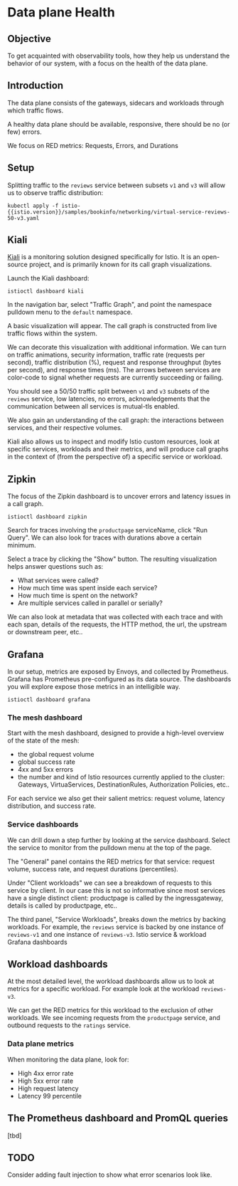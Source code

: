 # Data plane Health

## Objective

To get acquainted with observability tools, how they help us understand the behavior of our system, with a focus on the health of the data plane.

## Introduction

The data plane consists of the gateways, sidecars and workloads through which traffic flows.

A healthy data plane should be available, responsive, there should be no (or few) errors.

We focus on RED metrics:  Requests, Errors, and Durations

## Setup

Splitting traffic to the `reviews` service between subsets `v1` and `v3` will allow us to observe traffic distribution:

```shell
kubectl apply -f istio-{{istio.version}}/samples/bookinfo/networking/virtual-service-reviews-50-v3.yaml
```

## Kiali

[Kiali](https://kiali.io/) is a monitoring solution designed specifically for Istio.
It is an open-source project, and is primarily known for its call graph visualizations.

Launch the Kiali dashboard:

```shell
istioctl dashboard kiali
```

In the navigation bar, select "Traffic Graph", and point the namespace pulldown menu to the `default` namespace.

A basic visualization will appear.  The call graph is constructed from live traffic flows within the system.

We can decorate this visualization with additional information.  We can turn on traffic animations, security information, traffic rate (requests per second), traffic distribution (%), request and response throughput (bytes per second), and response times (ms).  The arrows between services are color-code to signal whether requests are currently succeeding or failing.

You should see a 50/50 traffic split between `v1` and `v3` subsets of the `reviews` service, low latencies, no errors, acknowledgements that the communication between all services is mutual-tls enabled.

We also gain an understanding of the call graph:  the interactions between services, and their respective volumes.

Kiali also allows us to inspect and modify Istio custom resources, look at specific services, workloads and their metrics, and will produce call graphs in the context of (from the perspective of) a specific service or workload.

## Zipkin

The focus of the Zipkin dashboard is to uncover errors and latency issues in a call graph.

```shell
istioctl dashboard zipkin
```

Search for traces involving the `productpage` serviceName, click "Run Query".
We can also look for traces with durations above a certain minimum.

Select a trace by clicking the "Show" button.
The resulting visualization helps answer questions such as:

- What services were called?
- How much time was spent inside each service?
- How much time is spent on the network?
- Are multiple services called in parallel or serially?

We can also look at metadata that was collected with each trace and with each span, details of the requests, the HTTP method, the url, the upstream or downstream peer, etc..

## Grafana

In our setup, metrics are exposed by Envoys, and collected by Prometheus.
Grafana has Prometheus pre-configured as its data source.
The dashboards you will explore expose those metrics in an intelligible way.

```shell
istioctl dashboard grafana
```

### The mesh dashboard

Start with the mesh dashboard, designed to provide a high-level overview of the state of the mesh:

- the global request volume
- global success rate
- 4xx and 5xx errors
- the number and kind of Istio resources currently applied to the cluster:  Gateways, VirtuaServices, DestinationRules, Authorization Policies, etc..

For each service we also get their salient metrics:  request volume, latency distribution, and success rate.

### Service dashboards

We can drill down a step further by looking at the service dashboard.
Select the service to monitor from the pulldown menu at the top of the page.

The "General" panel contains the RED metrics for that service:  request volume, success rate, and request durations (percentiles).

Under "Client workloads" we can see a breakdown of requests to this service by client.  In our case this is not so informative since most services have a single distinct client:  productpage is called by the ingressgateway, details is called by productpage, etc..

The third panel, "Service Workloads", breaks down the metrics by backing workloads.  For example, the `reviews` service is backed by one instance of `reviews-v1` and one instance of `reviews-v3`.
Istio service & workload Grafana dashboards

## Workload dashboards

At the most detailed level, the workload dashboards allow us to look at metrics for a specific workload.  For example look at the workload `reviews-v3`.

We can get the RED metrics for this workload to the exclusion of other workloads.
We see incoming requests from the `productpage` service, and outbound requests to the `ratings` service.

### Data plane metrics

When monitoring the data plane, look for:

- High 4xx error rate
- High 5xx error rate
- High request latency
- Latency 99 percentile

## The Prometheus dashboard and PromQL queries

[tbd]

## TODO

Consider adding fault injection to show what error scenarios look like.
